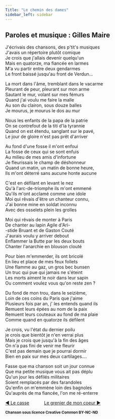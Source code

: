 ```yaml
---
Title: "Le chemin des dames"
sidebar_left: sidebar
---
```


##  Paroles et musique : Gilles Maire
  
J'écrivais des chansons, des p'tit's musiques  
J'avais un répertoire plutôt comique  
Je crois que j'allais devenir quelqu'un  
Mais en quatorze, ma fiancée en larmes  
M'a vu partir entre deux gendarmes  
Le front baissé jusqu'au front de Verdun...  
  
La mort dans l'âme, tremblant dans le vacarme  
Pleurant de peur, pleurant sur mon arme  
Sautant le mur, volant sur mes fémurs  
Quand j'ai voulu me faire la malle  
Au son du clairon, sous douze balles  
Je mourus, je mourus le dos au mur  
  
Nous les enfants de la papa de la patrie  
On se contrefout de la titi d'la tyrannie  
Quand on est étendu, sanglant sur le pavé,  
Le jour de gloire n'est pas prêt d'arriver  
  
Au fond d'une fosse il m'ont enfoui  
La fosse de ceux qui se sont enfuis  
Au milieu de mes amis d'infortune  
Je fleurissais le champ de déshonneur  
Quand un matin, un matin de bonne heure,  
Ils m'ont déterré sans aucune honte aucune  
  
  
C'est en défilant en levant le nez  
Qu'à l'arc-de-triomphe ils m'ont emmené  
Qu'ils m'ont acclamé comme une idole  
Moi qui rêvais d'être un chanteur connu,  
J'ai bonne mine en soldat inconnu  
Avec des osselets plein les grolles  
  
Moi qui rêvais de monter à Paris  
De chanter au lapin Agile d'Ari-  
-stide Bruant et de Gaston Couté  
J'aurais voulu y arriver debout  
Enflammer la Butte par les deux bouts  
Chanter l'anarchie en blouson clouté  
  
Pour bien m'emmerder, ils ont bricolé  
En lieu et place de mes feux follets  
Une flamme au gaz, un gros bec bunsen  
Un truc qui pue qui jamais ne s'éteint  
Les morts aiment le noir dans leur sapin  
Ou comment voulez vous qu'on reste zen ?  
  
Du fond de mon trou, dans le seizième,  
Loin de ces coins du Paris que j'aime  
Plusieurs fois par an, j' les entends quand ils  
Remuent leurs épées au nom de la paix  
Remuent leurs couteaux au fond de ma plaie  
Comme quand en quatorze ils défilent  
  
Je crois, vu l'état du dernier poilu  
je crois que bientôt je n'en verrai plus  
Mais je crois que jusqu'à la fin des âges  
On n'a pas fini de venir me fleurir  
C'est pas demain que je pourrai dormir  
Bien en paix sur mes deux cartilages....  
  
Fasse que ma chanson soit un jour connue  
Que ma petite musique vous ait pas déplu  
Qu'un jour les défilés militaires  
Soient remplacés par des farandoles  
Qu'enfin on m'emmène loin des bagnoles  
Qu'auprès de ma fiancée, l'on me ré-enterre  
  


[ ◀ Le casse](../le_casse) ​ ​ ​ ​ ​ ​ ​ ​ ​ ​ ​ ​[Le grenier de mon coeur ▶](../le_grenier_de_mon_coeur)


<b><sub>Chanson sous licence Creative Common BY-NC-ND</sub></b>

